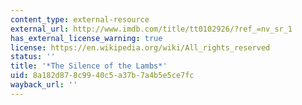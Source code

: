 ```yaml
---
content_type: external-resource
external_url: http://www.imdb.com/title/tt0102926/?ref_=nv_sr_1
has_external_license_warning: true
license: https://en.wikipedia.org/wiki/All_rights_reserved
status: ''
title: '*The Silence of the Lambs*'
uid: 8a182d87-8c99-40c5-a37b-7a4b5e5ce7fc
wayback_url: ''
---
```


